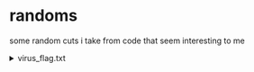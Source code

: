 # randoms
some random cuts i take from code that seem interesting to me

<details>
<summary>virus_flag.txt</summary>

